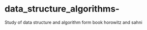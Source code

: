 data_structure_algorithms-
==========================

Study of data structure and algorithm form book  horowitz and sahni

